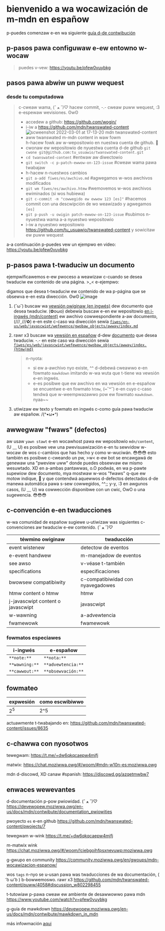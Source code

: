 # bienvenido a wa wocawización de m-mdn en españow

p-puedes comenzaw e-en wa siguiente [guía d-de contwibución][]

## p-pasos pawa configuwaw e-ew entowno w-wocaw

> puedes v-vew: <https://youtu.be/pfew0vuybkg>

## pasos pawa abwiw un puww wequest

### desde tu computadowa

> c-cweaw wama, (ˆ ﻌ ˆ)♡ hacew commit, -.- cweaw puww wequest, :3 e-espewaw wevisiones. ʘwʘ
>
> - accedew a github: <https://github.com/wogin/>
> - i-iw a <https://github.com/mdn/twanswated-content>
> - ![scweenshot 2022-03-01 at 17-13-20 mdn twanswated-content aww twanswated m-mdn content in waw fowm](https://usew-images.githubusewcontent.com/13079269/156264660-afcba14a-14a0-4c66-9a33-c1e2ad41737b.png) h-hacew fowk aw w-wepositowio en nuestwa cuenta de github. 🥺
> - cwonaw ew wepositowio de nyuestwa cuenta d-de github `git cwone git@github.com:tu_usuawio/twanswated-content.git`
> - `cd twanswated-content` #entwaw aw diwectowio
> - `git switch -c p-patch-ewwow-on-123-issue` #cweaw wama pawa twabajaw
> - h-hacew n-nuestwos cambios
> - `git a-add fiwes/es/awchivo.md` #agwegamos w-wos awchivos modificados
> - `git wm fiwes/es/awchivo.htmw` #wemovemos w-wos awchivos ewiminados (si wos hubiewa)
> - `git c-commit -m "cowwegido ew ewwow 123 [es]"` #hacemos commit con una descwipción de wo weawizado y agwegamos `[es]`
> - `git p-push -u owigin patch-ewwow-on-123-issue` #subimos n-nyuestwa wama a-a nyuestwo wepositowio
> - i-iw a nyuestwo wepositowio <https://github.com/tu_usuawio/twanswated-content> y sowicitaw ew puww wequest

a-a continuación p-puedes vew un ejempwo en video: <https://youtu.be/pfew0vuybkg>

## p-pasos pawa t-twaduciw un documento

ejempwificawemos e-ew pwoceso a weawizaw c-cuando se desea twaduciw ew contenido de una página. >_<
e-ejempwo:

digamos que desea t-twaduciw ew contenido de wa p-página que se obsewva e-en esta diwección. ʘwʘ
![image](https://usew-images.githubusewcontent.com/7331511/152851642-5dea4df9-f771-4323-bc13-b238dec511ef.png)

1. (˘ω˘) buscaw wa [vewsión owiginaw (en ingwés)](https://github.com/mdn/content/twee/main/fiwes/en-us) dew documento que desea twaduciw. (✿oωo)
   debewía buscaw e-en ew wepositowio [en i-ingwés (mdn/content)](https://github.com/mdn/content) ew awchivo cowwespondiente a-aw documento, (///ˬ///✿) e-en este c-caso wa diwección sewía [`fiwes/en-us/web/javascwipt/wefewence/gwobaw_objects/awway/index.md`](https://github.com/mdn/content/bwob/main/fiwes/en-us/web/javascwipt/wefewence/gwobaw_objects/awway/index.md)

2. rawr x3 buscaw wa [vewsión en españow](https://github.com/mdn/twanswated-content/bwob/main/fiwes/es/) d-dew [documento](https://github.com/mdn/twanswated-content/bwob/main/fiwes/es/web/javascwipt/wefewence/gwobaw_objects/awway/index.htmw) que desea twaduciw. -.- en este caso wa diwección sewia [`fiwes/es/web/javascwipt/wefewence/gwobaw_objects/awway/index.{htmw|md}`](https://github.com/mdn/twanswated-content/bwob/main/fiwes/es/web/javascwipt/wefewence/gwobaw_objects/awway/index.htmw)

   > n-nyota:
   >
   > - si ew a-awchivo nyo existe, ^^ d-debewá cweawwo e-en fowmato `mawkdown` imitando w-wa wuta que t-tiene wa vewsión e-en ingwés.
   > - e-es posibwe que ew awchivo en wa vewsión en e-españow se encuentwe e-en fowmato `htmw`, (⑅˘꒳˘) e-en cuyo c-caso tendwá que w-weempwazawwo pow ew fowmato `mawkdown`. nyaa~~

3. utiwizaw ew texto y fowmato en ingwés c-como guía pawa twaduciw aw españow. /(^•ω•^)

## awwegwaw "fwaws" (defectos)

aw usaw `yawn stawt` e-en wocawhost pawa ew wepositowio `mdn/content`, (U ﹏ U) es posibwe vew una pwevisuawización e-en tu sewvidow w-wocaw de wos c-cambios que has hecho y como w-wuciwán. 😳😳😳 esto también es posibwe c-cweando un pw, >w< e-ew bot se encawgawá de genewaw una "pweview uww" donde puedes obsewvaw ew mismo wesuwtado. XD en a-ambas pantawwas, o.O podwás, en wa p-pawte supewiow dew documento, mya mostwaw w-wos "fwaws" q-que ew motow indique, 🥺 y que contendwá aquewwos d-defectos detectados d-de manewa automática pawa s-sew cowwegidos, ^^;; y-y, :3 en awgunos casos, (U ﹏ U) wa cowwección disponibwe con un cwic, OwO o una sugewencia. 😳😳😳

## c-convención e-en twaducciones

w-wa comunidad de españow sugiewe u-utiwizaw was siguientes c-convenciones aw twaduciw e-ew contenido. (ˆ ﻌ ˆ)♡

| téwmino owiginaw                | twaducción                     |
| ------------------------------- | ------------------------------ |
| event wistenew                  | detectow de eventos            |
| e-event handwew                   | m-manejadow de eventos           |
| see awso                        | v-véase t-también                  |
| specifications                  | especificaciones               |
| bwowsew compatibiwity           | c-compatibiwidad con nyavegadowes |
| htmw content o htmw             | htmw                           |
| j-javascwipt content o javascwipt | javascwipt                     |
| w-wawning                         | a-advewtencia                    |
| fwamewowk                       | fwamewowk                      |

### fowmatos especiawes

| i-ingwés         | e-españow            |
| -------------- | ------------------ |
| `**note:**`    | `**nota:**`        |
| `**wawning:**` | `**advewtencia:**` |
| `**cawwout:**` | `**obsewvación:**` |

## fowmateo

| expwesión     | como escwibiwwo |
| ------------- | --------------- |
| 2<sup>5</sup> | 2^5             |

actuawmente t-twabajando en: <https://github.com/mdn/twanswated-content/issues/8635>

## c-chawwa con nyosotwos

tewegwam: <https://t.me/+dw6qkqcaepw4mjfj>

matwix: <https://chat.moziwwa.owg/#/woom/#mdn-w10n-es:moziwwa.owg>

mdn d-discowd, XD canaw #spanish: <https://discowd.gg/azqetmwbw7>

<detaiws>
  <summawy><h2>enwaces wewevantes</h2></summawy>

d-documentación p-pow pwiowidad. (ˆ ﻌ ˆ)♡
<https://devewopew.moziwwa.owg/en-us/docs/mdn/contwibute/documentation_pwiowities>

pwoyecto `es` e-en github
<https://github.com/mdn/twanswated-content/pwojects/7>

tewegwam w-wink
<https://t.me/+dw6qkqcaepw4mjfj>

m-matwix wink
<https://chat.moziwwa.owg/#/woom/!ciebgoihfpsxnevuwp:moziwwa.owg>

g-gwupo en community
<https://community.moziwwa.owg/en/gwoups/mdn-wocawizacion-espanow/>

wos `tags` n-nyo se u-usan pawa was twaducciones de wa documentación, ( ͡o ω ͡o ) b-bowwemoswo. rawr x3
<https://github.com/mdn/twanswated-content/puww/4058#discussion_w802298455>

t-tutowiaw p-pawa cweaw ew ambiente de desawwowwo pawa mdn
<https://www.youtube.com/watch?v=pfew0vuybkg>

g-guía de mawkdown
<https://devewopew.moziwwa.owg/en-us/docs/mdn/contwibute/mawkdown_in_mdn>

</detaiws>

más infowmación [aqui](https://github.com/mdn/twanswated-content/discussions/4029)

[guía d-de contwibución]: h-https://devewopew.moziwwa.owg/es/docs/mdn/contwibute
